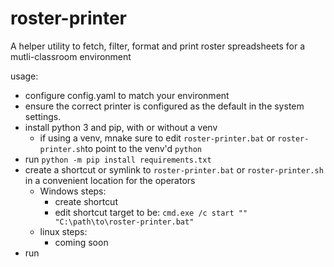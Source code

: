 # roster-printer
A helper utility to fetch, filter, format and print roster spreadsheets for a mutli-classroom environment 

usage:
* configure config.yaml to match your environment
* ensure the correct printer is configured as the default in the system settings.
* install python 3 and pip, with or without a venv
    * if using a venv, mnake sure to edit `roster-printer.bat` or `roster-printer.sh`to point to the venv'd `python`
* run `python -m pip install requirements.txt`
* create a shortcut or symlink to `roster-printer.bat` or `roster-printer.sh` in a convenient location for the operators
    * Windows steps:
        * create shortcut
        * edit shortcut target to be: `cmd.exe /c start "" "C:\path\to\roster-printer.bat"`
    * linux steps: 
        * coming soon
* run

